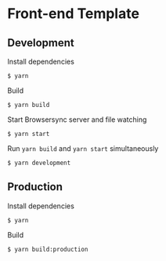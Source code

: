 # Front-end Template

## Development

Install dependencies

`$ yarn`

Build

`$ yarn build`

Start Browsersync server and file watching

`$ yarn start`

Run `yarn build` and `yarn start` simultaneously

`$ yarn development`

## Production

Install dependencies

`$ yarn`

Build

`$ yarn build:production`
